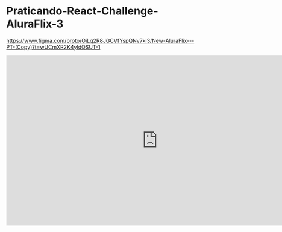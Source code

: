 # Praticando-React-Challenge-AluraFlix-3
https://www.figma.com/proto/OiLq2R8JGCVfYspQNv7ki3/New-AluraFlix---PT-(Copy)?t=wUCmXR2K4yldQSUT-1
<iframe style="border: 1px solid rgba(0, 0, 0, 0.1);" width="800" height="450" src="https://www.figma.com/embed?embed_host=share&url=https%3A%2F%2Fwww.figma.com%2Fdesign%2FOiLq2R8JGCVfYspQNv7ki3%2FNew-AluraFlix---PT-(Copy)%3Fnode-id%3D19003-740%26t%3DwUCmXR2K4yldQSUT-1" allowfullscreen></iframe>
